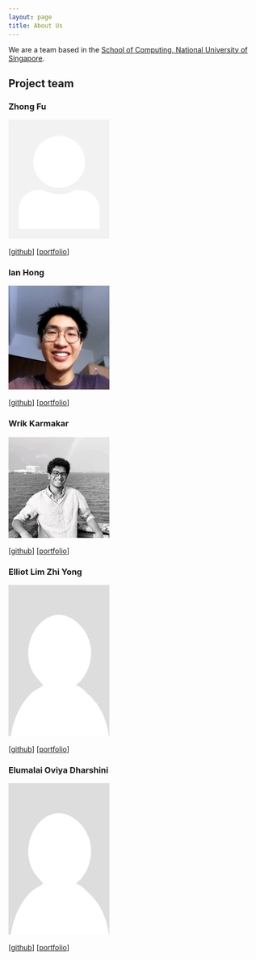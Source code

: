 ```yaml
---
layout: page
title: About Us
---
```


We are a team based in the [School of Computing, National University of Singapore](http://www.comp.nus.edu.sg).


## Project team

### Zhong Fu

<img src="images/zhongfu.png" width="200px">

[[github](https://github.com/zhongfu)]
[[portfolio](team/zhongfu.md)]

### Ian Hong

<img src="images/ian-from-dover.png" width="200px">

[[github](http://github.com/ian-from-dover)]
[[portfolio](team/ian-from-dover.md)]

### Wrik Karmakar

<img src="images/thewrik.png" width="200px">

[[github](http://github.com/thewrik)] [[portfolio](team/thewrik.md)]

### Elliot Lim Zhi Yong

<img src="images/spyobird.png" width="200px">

[[github](http://github.com/spyobird)]
[[portfolio](team/spyobird.md)]


### Elumalai Oviya Dharshini

<img src="images/ovidharshini.png" width="200px">

[[github](http://github.com/ovidharshini)]
[[portfolio](team/ovidharshini.md)]

